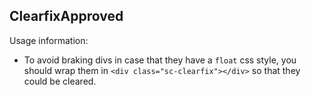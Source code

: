 <h2>Clearfix<span class="status approved">Approved</span></h2>

Usage information:

* To avoid braking divs in case that they have a `float` css style, you should wrap them in `<div class="sc-clearfix"></div>` so that they could be cleared.